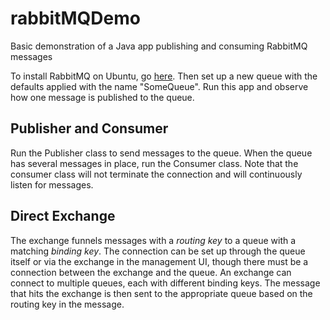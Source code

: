 # rabbitMQDemo

Basic demonstration of a Java app publishing and consuming RabbitMQ messages

To install RabbitMQ on Ubuntu, go [here](https://www.vultr.com/docs/install-rabbitmq-server-ubuntu-20-04-lts). Then set
  up a new queue with the defaults applied with the name "SomeQueue". Run this app and observe how one message is published 
to the queue.

## Publisher and Consumer

Run the Publisher class to send messages to the queue. When the queue has several messages in place, run the Consumer class.
Note that the consumer class will not terminate the connection and will continuously listen for messages.

## Direct Exchange

The exchange funnels messages with a _routing key_ to a queue with a matching _binding key_. The connection can be set up through
 the queue itself or via the exchange in the management UI, though there must be a connection between the exchange and the 
queue. An exchange can connect to multiple queues, each with different binding keys. The message that hits the exchange is then 
sent to the appropriate queue based on the routing key in the message.